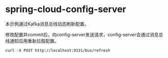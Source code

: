 # spring-cloud-config-server

本示例通过Kafka消息总线动态刷新配置。

修改配置并commit后，向config-server发送请求，config-server会通过消息总线通知应用重新拉取配置。
```
curl -X POST http://localhost:9131/bus/refresh
```
